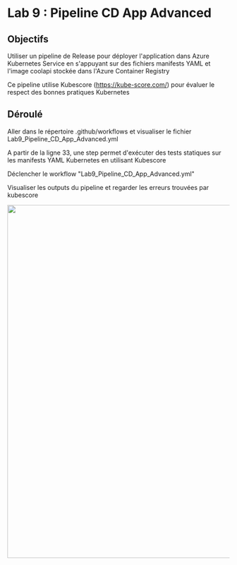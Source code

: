 # Lab 9 : Pipeline CD App Advanced

## Objectifs
Utiliser un pipeline de Release pour déployer l'application dans Azure Kubernetes Service en s'appuyant sur des fichiers manifests YAML et l'image coolapi stockée dans l'Azure Container Registry

Ce pipeline utilise Kubescore (https://kube-score.com/) pour évaluer le respect des bonnes pratiques Kubernetes

## Déroulé
Aller dans le répertoire .github/workflows et visualiser le fichier Lab9_Pipeline_CD_App_Advanced.yml

A partir de la ligne 33, une step permet d'exécuter des tests statiques sur les manifests YAML Kubernetes en utilisant Kubescore

Déclencher le workflow "Lab9_Pipeline_CD_App_Advanced.yml"

Visualiser les outputs du pipeline et regarder les erreurs trouvées par kubescore

<img width='800' src='https://github.com/FrenchBarbusCorp/Workshop-Terraform-AKS-2days/blob/main/images/lab9-kubescore-error.jpg'/> 
